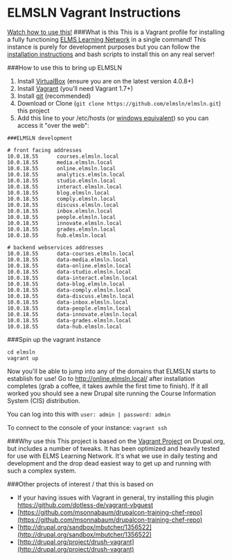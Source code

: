 ELMSLN Vagrant Instructions
==============
[Watch how to use this!](https://www.youtube.com/watch?v=ZeuDKzs6sj0&list=PLJQupiji7J5fygec37Wd-gAbpMj8c5A_C)
###What is this
This is a Vagrant profile for installing a fully functioning [ELMS Learning Network](https://github.com/elmsln/elmsln) in a single command!  This instance is purely for development purposes but you can follow the [installation instructions](https://github.com/elmsln/elmsln/blob/master/INSTALL.txt) and bash scripts to install this on any real server!

###How to use this to bring up ELMSLN
1. Install [VirtualBox](https://www.virtualbox.org/wiki/Downloads) (ensure you are on the latest version 4.0.8+)
2. Install [Vagrant](http://www.vagrantup.com/downloads.html) (you'll need Vagrant 1.7+)
3. Install [git](http://git-scm.com/downloads) (recommended)
4. Download or Clone (`git clone https://github.com/elmsln/elmsln.git`) this project
5. Add this line to your /etc/hosts (or [windows equivalent](http://www.howtogeek.com/howto/27350/beginner-geek-how-to-edit-your-hosts-file/)) so you can access it "over the web":
```
###ELMSLN development

# front facing addresses
10.0.18.55      courses.elmsln.local
10.0.18.55      media.elmsln.local
10.0.18.55      online.elmsln.local
10.0.18.55      analytics.elmsln.local
10.0.18.55      studio.elmsln.local
10.0.18.55      interact.elmsln.local
10.0.18.55      blog.elmsln.local
10.0.18.55      comply.elmsln.local
10.0.18.55      discuss.elmsln.local
10.0.18.55      inbox.elmsln.local
10.0.18.55      people.elmsln.local
10.0.18.55      innovate.elmsln.local
10.0.18.55      grades.elmsln.local
10.0.18.55      hub.elmsln.local

# backend webservices addresses
10.0.18.55      data-courses.elmsln.local
10.0.18.55      data-media.elmsln.local
10.0.18.55      data-online.elmsln.local
10.0.18.55      data-studio.elmsln.local
10.0.18.55      data-interact.elmsln.local
10.0.18.55      data-blog.elmsln.local
10.0.18.55      data-comply.elmsln.local
10.0.18.55      data-discuss.elmsln.local
10.0.18.55      data-inbox.elmsln.local
10.0.18.55      data-people.elmsln.local
10.0.18.55      data-innovate.elmsln.local
10.0.18.55      data-grades.elmsln.local
10.0.18.55      data-hub.elmsln.local
```

###Spin up the vagrant instance
```
cd elmsln
vagrant up
```

Now you'll be able to jump into any of the domains that ELMSLN starts to establish for use!  Go to http://online.elmsln.local/ after installation completes (grab a coffee, it takes awhile the first time to finish).  If it all worked you should see a new Drupal site running the Course Information System (CIS) distribution.

You can log into this with `user: admin | password: admin`

To connect to the console of your instance: `vagrant ssh`

###Why use this
This project is based on the [Vagrant Project](http://drupal.org/project/vagrant) on Drupal.org, but includes a number of tweaks.  It has been optimized and heavily tested for use with ELMS Learning Network.  It's what we use in daily testing and development and the drop dead easiest way to get up and running with such a complex system.

###Other projects of interest / that this is based on
*  If your having issues with Vagrant in general, try installing this plugin https://github.com/dotless-de/vagrant-vbguest
*  [https://github.com/msonnabaum/drupalcon-training-chef-repo](https://github.com/msonnabaum/drupalcon-training-chef-repo)
*  [http://drupal.org/sandbox/mbutcher/1356522](http://drupal.org/sandbox/mbutcher/1356522)
*  [http://drupal.org/project/drush-vagrant](http://drupal.org/project/drush-vagrant)
